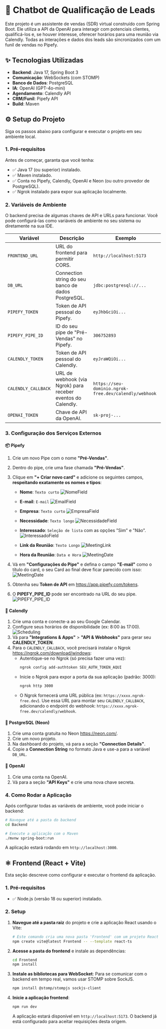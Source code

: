 # 🤖 Chatbot de Qualificação de Leads

Este projeto é um assistente de vendas (SDR) virtual construído com Spring Boot. Ele utiliza a API da OpenAI para interagir com potenciais clientes, qualificá-los e, se houver interesse, oferecer horários para uma reunião via Calendly. Todas as interações e dados dos leads são sincronizados com um funil de vendas no Pipefy.

## ✨ Tecnologias Utilizadas

- **Backend**: Java 17, Spring Boot 3
- **Comunicação**: WebSockets (com STOMP)
- **Banco de Dados**: PostgreSQL
- **IA**: OpenAI (GPT-4o-mini)
- **Agendamento**: Calendly API
- **CRM/Funil**: Pipefy API
- **Build**: Maven

## ⚙️ Setup do Projeto

Siga os passos abaixo para configurar e executar o projeto em seu ambiente local.

### 1. Pré-requisitos

Antes de começar, garanta que você tenha:
- ✅ Java 17 (ou superior) instalado.
- ✅ Maven instalado.
- ✅ Conta no Pipefy, Calendly, OpenAI e Neon (ou outro provedor de PostgreSQL).
- ✅ Ngrok instalado para expor sua aplicação localmente.

### 2. Variáveis de Ambiente

O backend precisa de algumas chaves de API e URLs para funcionar. Você pode configurá-las como variáveis de ambiente no seu sistema ou diretamente na sua IDE.

| Variável            | Descrição                                                              | Exemplo                                                              |
|---------------------|------------------------------------------------------------------------|----------------------------------------------------------------------|
| `FRONTEND_URL`      | URL do frontend para permitir CORS.                                    | `http://localhost:5173`                                              |
| `DB_URL`            | Connection string do seu banco de dados PostgreSQL.                    | `jdbc:postgresql://...`                                              |
| `PIPEFY_TOKEN`      | Token de API pessoal do Pipefy.                                        | `eyJhbGciOi...`                                                      |
| `PIPEFY_PIPE_ID`    | ID do seu pipe de "Pré-Vendas" no Pipefy.                              | `306752893`                                                          |
| `CALENDLY_TOKEN`    | Token de API pessoal do Calendly.                                      | `eyJraWQiOi...`                                                      |
| `CALENDLY_CALLBACK` | URL de webhook (via Ngrok) para receber eventos do Calendly.           | `https://seu-dominio.ngrok-free.dev/calendly/webhook`                |
| `OPENAI_TOKEN`      | Chave de API da OpenAI.                                                | `sk-proj-...`                                                        |

### 3. Configuração dos Serviços Externos

#### 📦 Pipefy

1.  Crie um novo Pipe com o nome **"Pré-Vendas"**.
2.  Dentro do pipe, crie uma fase chamada **"Pré-Vendas"**.
3.  Clique em **"+ Criar novo card"** e adicione os seguintes campos, **respeitando exatamente os nomes e tipos**:

    - **Nome**: `Texto curto`
    ![NomeField](tutorial/NomeField.png)

    - **E-mail**: `E-mail`
    ![EmailField](tutorial/EmailField.png)

    - **Empresa**: `Texto curto`
    ![EmpresaField](tutorial/EmpresaField.png)

    - **Necessidade**: `Texto longo`
    ![NecessidadeField](tutorial/NecessidadeField.png)

    - **Interessado**: `Seleção de lista` com as opções "Sim" e "Não".
    ![InteressadoField](tutorial/InteressadoField.png)
    - **Link da Reunião**: `Texto Longo`
    ![MeetingLink](tutorial/MeetingLink.png)
    - **Hora da Reunião**: `Data e Hora`
    ![MeetingDate](tutorial/MeetingDate.png)

4.  Vá em **"Configurações do Pipe"** e defina o campo **"E-mail"** como o título do card, o seu Card ao final deve ficar parecido com isso:
    ![MeetingDate](tutorial/PipefyCard.png)

5.  Obtenha seu **Token de API** em https://app.pipefy.com/tokens.
6.  O **PIPEFY_PIPE_ID** pode ser encontrado na URL do seu pipe.
    ![PIPEFY_PIPE_ID](tutorial/pipeID.png)

#### 📅 Calendly

1.  Crie uma conta e conecte-a ao seu Google Calendar.
2.  Configure seus horários de disponibilidade (ex: 8:00 às 17:00).
    ![Scheduling](tutorial/Scheduling.png)
3.  Vá para **"Integrations & Apps"** > **"API & Webhooks"** para gerar seu **CALENDLY_TOKEN**.
4.  Para o `CALENDLY_CALLBACK`, você precisará instalar o Ngrok https://ngrok.com/download/windows:
    - Autentique-se no Ngrok (só precisa fazer uma vez):
      ```sh
      ngrok config add-authtoken SEU_AUTH_TOKEN_AQUI
      ```
    - Inicie o Ngrok para expor a porta da sua aplicação (padrão: 3000):
      ```sh
      ngrok http 3000
      ```
    - O Ngrok fornecerá uma URL pública (ex: `https://xxxx.ngrok-free.dev`). Use essa URL para montar seu `CALENDLY_CALLBACK`, adicionando o endpoint do webhook: `https://xxxx.ngrok-free.dev/calendly/webhook`.

#### 🐘 PostgreSQL (Neon)

1.  Crie uma conta gratuita no Neon https://neon.com/.
2.  Crie um novo projeto.
3.  Na dashboard do projeto, vá para a seção **"Connection Details"**.
4.  Copie a **Connection String** no formato Java e use-a para a variável `DB_URL`.

#### 🧠 OpenAI

1.  Crie uma conta na OpenAI.
2.  Vá para a seção **"API Keys"** e crie uma nova chave secreta.

### 4. Como Rodar a Aplicação

Após configurar todas as variáveis de ambiente, você pode iniciar o backend:

```bash
# Navegue até a pasta do backend
cd Backend

# Execute a aplicação com o Maven
./mvnw spring-boot:run
```

A aplicação estará rodando em `http://localhost:3000`.

## ⚛️ Frontend (React + Vite)

Esta seção descreve como configurar e executar o frontend da aplicação.

### 1. Pré-requisitos

- ✅ Node.js (versão 18 ou superior) instalado.

### 2. Setup

1.  **Navegue até a pasta raiz** do projeto e crie a aplicação React usando o Vite:
    ```bash
    # Este comando cria uma nova pasta 'Frontend' com um projeto React + TypeScript
    npm create vite@latest Frontend -- --template react-ts
    ```

2.  **Acesse a pasta do frontend** e instale as dependências:
    ```bash
    cd Frontend
    npm install
    ```

3.  **Instale as bibliotecas para WebSocket**:
    Para se comunicar com o backend em tempo real, vamos usar STOMP sobre SockJS.
    ```bash
    npm install @stomp/stompjs sockjs-client
    ```

4.  **Inicie a aplicação frontend**:
    ```bash
    npm run dev
    ```
    A aplicação estará disponível em `http://localhost:5173`. O backend já está configurado para aceitar requisições desta origem.
